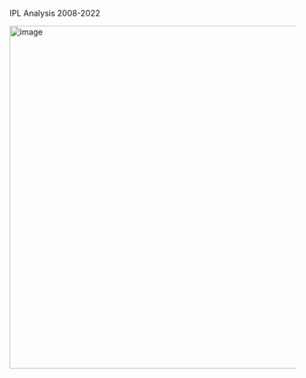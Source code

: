 IPL Analysis 2008-2022

<img width="602" alt="image" src="https://github.com/vishal363/IPL-Analysis-PowerBi/assets/71640603/cef5cf87-c931-41dc-aad1-033cb8c40671">
